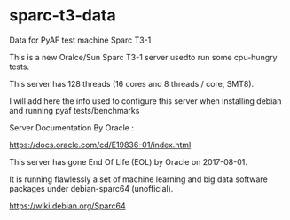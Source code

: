 # sparc-t3-data
Data for PyAF test machine Sparc T3-1

This is a new Oralce/Sun Sparc T3-1 server usedto run some cpu-hungry tests.

This server has 128 threads (16 cores and 8 threads / core, SMT8).

I will add here the info used to configure this server when installing debian and running pyaf tests/benchmarks

Server Documentation By Oracle : 

https://docs.oracle.com/cd/E19836-01/index.html
        
This server has gone End Of Life (EOL) by Oracle on 2017-08-01. 

It is running flawlessly a set of machine learning and big data software packages under debian-sparc64 (unofficial).

https://wiki.debian.org/Sparc64
